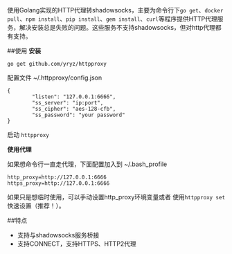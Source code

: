 使用Golang实现的HTTP代理转shadowsocks，主要为命令行下`go get`、`docker pull`、`npm install`、`pip install`、`gem install`、`curl`等程序提供HTTP代理服务，解决安装总是失败的问题。这些服务不支持shadowsocks，但对http代理都有支持。

##使用
**安装**

`go get github.com/yryz/httpproxy`

配置文件 ~/.httpproxy/config.json

```
{
        "listen": "127.0.0.1:6666",
        "ss_server": "ip:port",
        "ss_cipher": "aes-128-cfb",
        "ss_password": "your password"
}
```
启动 `httpproxy`

**使用代理**

如果想命令行一直走代理，下面配置加入到 ~/.bash_profile

```
http_proxy=http://127.0.0.1:6666
https_proxy=http://127.0.0.1:6666
```

如果只是想临时使用，可以手动设置http_proxy环境变量或者 使用`httpproxy set` 快速设置（推荐！）。

##特点

* 支持与shadowsocks服务桥接
* 支持CONNECT，支持HTTPS、HTTP2代理

